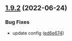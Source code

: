 ## [1.9.2](https://github.com/yuliankarapetkov/react-cicd/compare/v1.9.1...v1.9.2) (2022-06-24)

### Bug Fixes

- update config ([ed6e674](https://github.com/yuliankarapetkov/react-cicd/commit/ed6e674ada92824d951db1aa1bf93efef87d3431))
